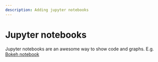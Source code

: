 ```yaml
---
description: Adding jupyter notebooks
---
```


# Jupyter notebooks

Jupyter notebooks are an awesome way to show code and graphs. E.g. [Bokeh notebook](./Bokeh_notebook.html)